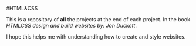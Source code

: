 #HTML&CSS

This is a repository of **all** the projects at the end of each project. In the book *HTMLCSS design and build websites by: Jon Duckett*.

I hope this helps me with understanding how to create and style websites. 

